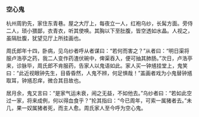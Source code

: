 <script type="text/javascript">
    var head = document.getElementsByTagName('head')[0];
    cssURL = '/public/article_1.css';
    linkTag = document.createElement('link');
    linkTag.href = cssURL;
    linkTag.setAttribute('type','text/css');
    linkTag.setAttribute('rel','stylesheet');
    head.appendChild(linkTag);
</script>
### 空心鬼

杭州周豹先，家住东青巷。屋之大厅上，每夜立一人，红袍乌纱，长髯方面。旁侍二人，琐小猥鄙，衣青衣，听其使唤。其胸以下至肚腹，皆空透如水晶。人视之，虽隔肚腹，犹望见厅上所挂画也。

周氏郎年十四，卧病，见乌纱者呼从者谋曰：“若何而害之？”从者曰：“明日渠将服卢浩亭之药，我二人变作药渣伏碗中，俾渠吞入，便可抽其肺肠。”次日，卢浩亭来，诊脉毕，周氏郎不肯服药，告家人以鬼语如此。家人买一钟馗挂堂上，鬼笑曰：“此近视眼钟先生，目昏昏然，人鬼不辨，何足惧哉！”盖画者戏为小鬼替钟馗取耳，钟馗忍痒，微合其目故也。

居月余，鬼又言曰：“是家气运未衰，闹之无益，不如他去。”乌纱者曰：“若如此空过一家，将来成例，何以得血食乎？”抡其指曰：“今已周年，可索一属猪者去。”未几，果一奴属猪者死，而主人愈。周氏家人至今呼为空心鬼。

